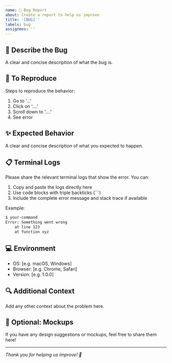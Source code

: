 ```yaml
---
name: 🐛 Bug Report
about: Create a report to help us improve
title: '[BUG] '
labels: bug
assignees: ''
---
```


## 🎯 Describe the Bug
A clear and concise description of what the bug is.

## 📝 To Reproduce
Steps to reproduce the behavior:
1. Go to '...'
2. Click on '....'
3. Scroll down to '....'
4. See error

## ✨ Expected Behavior
A clear and concise description of what you expected to happen.

## 📋 Terminal Logs
Please share the relevant terminal logs that show the error. You can:
1. Copy and paste the logs directly here
2. Use code blocks with triple backticks (```)
3. Include the complete error message and stack trace if available

Example:
```bash
$ your-command
Error: Something went wrong
    at line 123
    at function xyz
```

## 💻 Environment
 - OS: [e.g. macOS, Windows]
 - Browser: [e.g. Chrome, Safari]
 - Version: [e.g. 1.0.0]

## 🔍 Additional Context
Add any other context about the problem here.

## 🎨 Optional: Mockups
If you have any design suggestions or mockups, feel free to share them here!

---
*Thank you for helping us improve! 🌟* 